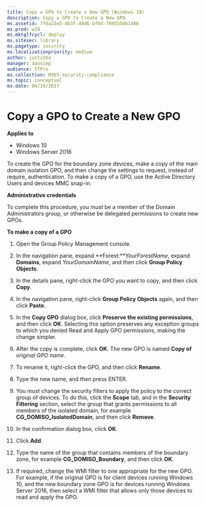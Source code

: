 ```yaml
---
title: Copy a GPO to Create a New GPO (Windows 10)
description: Copy a GPO to Create a New GPO
ms.assetid: 7f6a23e5-4b3f-40d6-bf6d-7895558b1406
ms.prod: w10
ms.mktglfcycl: deploy
ms.sitesec: library
ms.pagetype: security
ms.localizationpriority: medium
author: justinha
manager: dansimp
audience: ITPro
ms.collection: M365-security-compliance
ms.topic: conceptual
ms.date: 04/19/2017
---
```


# Copy a GPO to Create a New GPO

**Applies to**
-   Windows 10
-   Windows Server 2016

To create the GPO for the boundary zone devices, make a copy of the main domain isolation GPO, and then change the settings to request, instead of require, authentication. To make a copy of a GPO, use the Active Directory Users and devices MMC snap-in.

**Administrative credentials**

To complete this procedure, you must be a member of the Domain Administrators group, or otherwise be delegated permissions to create new GPOs.

**To make a copy of a GPO**

1.  Open the Group Policy Management console.

2.  In the navigation pane, expand **Forest:***YourForestName*, expand **Domains**, expand *YourDomainName*, and then click **Group Policy Objects**.

3.  In the details pane, right-click the GPO you want to copy, and then click **Copy**.

4.  In the navigation pane, right-click **Group Policy Objects** again, and then click **Paste**.

5.  In the **Copy GPO** dialog box, click **Preserve the existing permissions**, and then click **OK**. Selecting this option preserves any exception groups to which you denied Read and Apply GPO permissions, making the change simpler.

6.  After the copy is complete, click **OK**. The new GPO is named **Copy of** *original GPO name*.

7.  To rename it, right-click the GPO, and then click **Rename**.

8.  Type the new name, and then press ENTER.

9.  You must change the security filters to apply the policy to the correct group of devices. To do this, click the **Scope** tab, and in the **Security Filtering** section, select the group that grants permissions to all members of the isolated domain, for example **CG\_DOMISO\_IsolatedDomain**, and then click **Remove**.

10. In the confirmation dialog box, click **OK**.

11. Click **Add**.

12. Type the name of the group that contains members of the boundary zone, for example **CG\_DOMISO\_Boundary**, and then click **OK**.

13. If required, change the WMI filter to one appropriate for the new GPO. For example, if the original GPO is for client devices running Windows 10, and the new boundary zone GPO is for devices running Windows Server 2016, then select a WMI filter that allows only those devices to read and apply the GPO.
